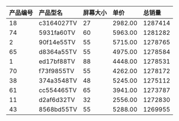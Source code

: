 | 产品编号 | 产品型名 | 屏幕大小 | 单价 | 总销量 |
| :--- | :--- | :--- | :--- | :--- |
| 18 | c3164027TV | 27 | 2982.00 | 1287414 |
| 74 | 5931fa60TV | 60 | 5963.00 | 1281282 |
| 2 | 90f14e55TV | 55 | 5715.00 | 1278765 |
| 65 | d8364a55TV | 55 | 4975.00 | 1278584 |
| 1 | ed17bf88TV | 88 | 4448.00 | 1278531 |
| 70 | f73f9855TV | 55 | 4262.00 | 1278172 |
| 38 | 374a3548TV | 48 | 5245.00 | 1275112 |
| 61 | cc554465TV | 65 | 3941.00 | 1273787 |
| 11 | d2af6d32TV | 32 | 2556.00 | 1272830 |
| 43 | 8568bd55TV | 55 | 5288.00 | 1269955 |
